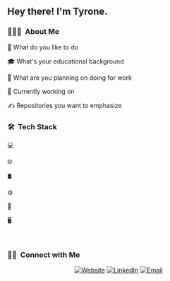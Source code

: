<h2> Hey there! I'm Tyrone.</h2>

<h3> 👨🏻‍💻  About Me </h3>

🤔 What do you like to do

🎓 What's your educational background

💼 What are you planning on doing for work

🌱 Currently working on

✍️ Repositories you want to emphasize

<h3> 🛠  Tech Stack</h3>

💻  


🌐  






🛢  



⚙️  




🔧  


🖥  


<br/>

<h3> 🤝🏻  Connect with Me </h3>

<p align="center">
<a href="https://www.kuralabs.org/"><img alt="Website" src="https://img.shields.io/badge/Website-www.kuralabs.org-orange?style=flat-square&logo=google-chrome"></a>
<a href="https://www.linkedin.com/in/jpw92/"><img alt="LinkedIn" src="https://img.shields.io/badge/LinkedIn-Joseph%20White-orange?style=flat-square&logo=linkedin"></a>
<a href="jwhite@kuralabs.org"><img alt="Email" src="https://img.shields.io/badge/Email--orange?style=flat-square&logo=gmail"></a>
</p>

